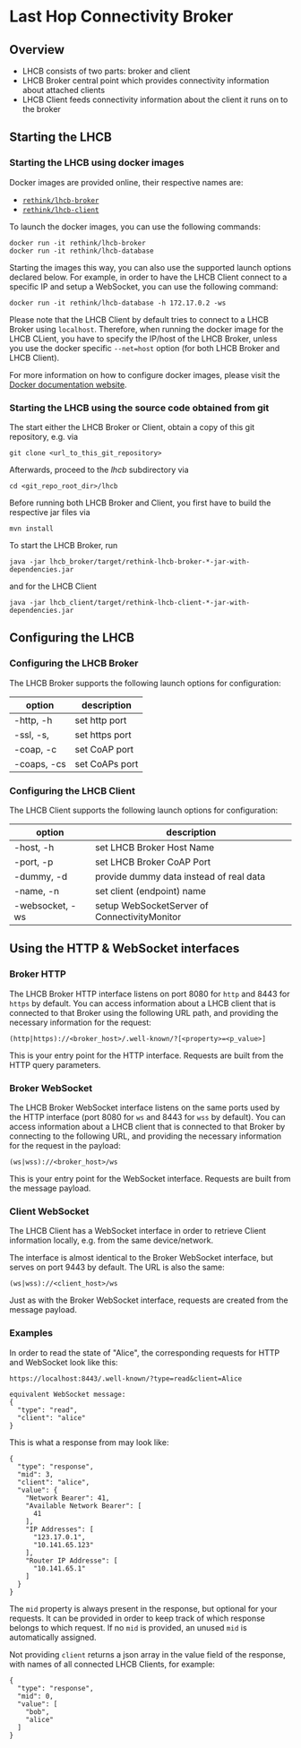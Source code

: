 # Last Hop Connectivity Broker

## Overview

  * LHCB consists of two parts: broker and client 
  * LHCB Broker central point which provides connectivity information about attached clients
  * LHCB Client feeds connectivity information about the client it runs on to the broker

## Starting the LHCB

### Starting the LHCB using docker images

Docker images are provided online, their respective names are:

* [`rethink/lhcb-broker`](https://hub.docker.com/r/rethink/lhcb-broker/)
* [`rethink/lhcb-client`](https://hub.docker.com/r/rethink/lhcb-client/)

To launch the docker images, you can use the following commands:
```
docker run -it rethink/lhcb-broker
docker run -it rethink/lhcb-database
```
Starting the images this way, you can also use the supported launch options declared below. For example, in order to have the LHCB Client connect to a specific IP and setup a WebSocket, you can use the following command:
```
docker run -it rethink/lhcb-database -h 172.17.0.2 -ws
```
Please note that the LHCB Client by default tries to connect to a LHCB Broker using `localhost`. Therefore, when running the docker image for the LHCB CLient, you have to specify the IP/host of the LHCB Broker, unless you use the docker specific `--net=host` option (for both LHCB Broker and LHCB Client).

For more information on how to configure docker images, please visit the [Docker documentation website](https://docs.docker.com/).

### Starting the LHCB using the source code obtained from git

The start either the LHCB Broker or Client, obtain a copy of this git repository, e.g. via
```
git clone <url_to_this_git_repository>
```

Afterwards, proceed to the *lhcb* subdirectory via
```
cd <git_repo_root_dir>/lhcb
```

Before running both LHCB Broker and Client, you first have to build the respective jar files via
```
mvn install
```

To start the LHCB Broker, run
```
java -jar lhcb_broker/target/rethink-lhcb-broker-*-jar-with-dependencies.jar
```
and for the LHCB Client
```
java -jar lhcb_client/target/rethink-lhcb-client-*-jar-with-dependencies.jar
```

## Configuring the LHCB

### Configuring the LHCB Broker
The LHCB Broker supports the following launch options for configuration:

option                      | description
--------------------------- | ---------------------------
-http, -h                   | set http port
-ssl, -s,                   | set https port
-coap, -c                   | set CoAP port
-coaps, -cs                 | set CoAPs port

### Configuring the LHCB Client
The LHCB Client supports the following launch options for configuration:

option                      | description
--------------------------- | ---------------------------
-host, -h                   | set LHCB Broker Host Name
-port, -p                   | set LHCB Broker CoAP Port
-dummy, -d                  | provide dummy data instead of real data
-name, -n                   | set client (endpoint) name
-websocket, -ws             | setup WebSocketServer of ConnectivityMonitor

## Using the HTTP & WebSocket interfaces

### Broker HTTP
The LHCB Broker HTTP interface listens on port 8080 for `http` and 8443 for `https` by default.
You can access information about a LHCB client that is connected to that Broker using the following URL path, and providing the necessary information for the request:
```
(http|https)://<broker_host>/.well-known/?[<property>=<p_value>]
```
This is your entry point for the HTTP interface. Requests are built from the HTTP query parameters. 

### Broker WebSocket
The LHCB Broker WebSocket interface listens on the same ports used by the HTTP interface (port 8080 for `ws` and 8443 for `wss` by default).
You can access information about a LHCB client that is connected to that Broker by connecting to the following URL, and providing the necessary information for the request in the payload:
```
(ws|wss)://<broker_host>/ws
```
This is your entry point for the WebSocket interface. Requests are built from the message payload.

### Client WebSocket
The LHCB Client has a WebSocket interface in order to retrieve Client information locally, e.g. from the same device/network.

The interface is almost identical to the Broker WebSocket interface, but serves on port 9443 by default.
The URL is also the same:
```
(ws|wss)://<client_host>/ws
```
Just as with the Broker WebSocket interface, requests are created from the message payload.

### Examples
In order to read the state of "Alice", the corresponding requests for HTTP and WebSocket look like this:
```
https://localhost:8443/.well-known/?type=read&client=Alice

equivalent WebSocket message:
{
  "type": "read",
  "client": "alice"
}
```

This is what a response from may look like:
```
{
  "type": "response",
  "mid": 3,
  "client": "alice",
  "value": {
    "Network Bearer": 41,
    "Available Network Bearer": [
      41
    ],
    "IP Addresses": [
      "123.17.0.1",
      "10.141.65.123"
    ],
    "Router IP Addresse": [
      "10.141.65.1"
    ]
  }
}
```
The `mid` property is always present in the response, but optional for your requests.
It can be provided in order to keep track of which response belongs to which request.
If no `mid` is provided, an unused `mid` is automatically assigned.

Not providing `client` returns a json array in the value field of the response, with names of all connected LHCB Clients, for example:
```
{
  "type": "response",
  "mid": 0,
  "value": [
    "bob",
    "alice"
  ]
}
```